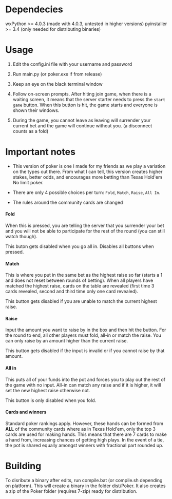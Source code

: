 # Dependecies

wxPython >= 4.0.3 (made with 4.0.3, untested in higher versions)
pyinstaller >= 3.4 (only needed for distributing binaries)

# Usage

1. Edit the config.ini file with your username and password

2. Run main.py (or poker.exe if from release)

3. Keep an eye on the black terminal window

4. Follow on-screen prompts. After hiting join game, when there is a waiting screen, it means that the server starter needs to press the `start game` button. When this button is hit, the game starts and everyone is shown their windows.

5. During the game, you cannot leave as leaving will surrender your current bet and the game will continue without you. (a disconnect counts as a fold)

# Important notes

* This version of poker is one I made for my friends as we play a variation on the types out there. From what I can tell, this version creates higher stakes, better odds, and encourages more betting than Texas Hold'em No limit poker.

* There are only 4 possible choices per turn: `Fold`, `Match`, `Raise`, `All In`.

* The rules around the community cards are changed

#### Fold

When this is pressed, you are telling the server that you surrender your bet and you will not be able to participate for the rest of the round (you can still watch though). 

This buton gets disabled when you go all in. Disables all buttons when pressed.

#### Match

This is where you put in the same bet as the highest raise so far (starts a 1 and does not reset between rounds of betting). When all players have matched the highest raise, cards on the table are revealed (first time 3 cards revealed, second and third time only one card revealed). 

This button gets disabled if you are unable to match the current highest raise.

#### Raise

Input the amount you want to raise by in the box and then hit the button. For the round to end, all other players must fold, all-in or match the raise. You can only raise by an amount higher than the current raise.

This button gets disabled if the input is invalid or if you cannot raise by that amount. 

#### All in

This puts all of your funds into the pot and forces you to play out the rest of the game with no input. All-in can match any raise and if it is higher, it will set the new highest raise otherwise not. 

This button is only disabled when you fold.

#### Cards and winners

Standard poker rankings apply. However, these hands can be formed from **ALL** of the community cards where as in Texas Hold'em, only the top 3 cards are used for making hands. This means that there are 7 cards to make a hand from, increasing chances of getting high plays. In the event of a tie, the pot is shared equally amongst winners with fractional part rounded up.

# Building

To disribute a binary after edits, run compile.bat (or compile.sh depending on platform). This will create a binary in the folder dist/Poker. It also creates a zip of the Poker folder (requires 7-zip) ready for distribution.
